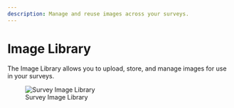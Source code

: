 ```yaml
---
description: Manage and reuse images across your surveys.
---
```


# Image Library

The Image Library allows you to upload, store, and manage images for use in your surveys.

<figure><img src="./assets/build-image-library.png" alt="Survey Image Library"><figcaption>Survey Image Library</figcaption></figure>
